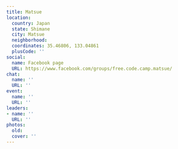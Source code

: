 ```yaml
---
title: Matsue
location:
  country: Japan
  state: Shimane
  city: Matsue
  neighborhood: 
  coordinates: 35.46806, 133.04861
  plusCode: ''
social:
  name: Facebook page
  URL: https://www.facebook.com/groups/free.code.camp.matsue/
chat:
  name: ''
  URL: ''
event:
  name: ''
  URL: ''
leaders:
- name: ''
  URL: ''
photos:
  old: 
  cover: ''
---
```

